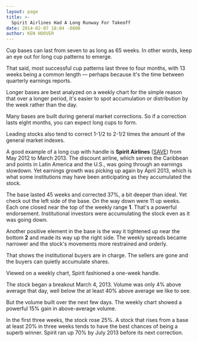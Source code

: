 ```yaml
---
layout: page
title: >-
  Spirit Airlines Had A Long Runway For Takeoff
date: 2014-02-07 18:04 -0800
author: KEN HOOVER
---
```





Cup bases can last from seven to as long as 65 weeks. In other words, keep an eye out for long cup patterns to emerge.


That said, most successful cup patterns last three to four months, with 13 weeks being a common length — perhaps because it's the time between quarterly earnings reports.


Longer bases are best analyzed on a weekly chart for the simple reason that over a longer period, it's easier to spot accumulation or distribution by the week rather than the day.


Many bases are built during general market corrections. So if a correction lasts eight months, you can expect long cups to form.


Leading stocks also tend to correct 1-1/2 to 2-1/2 times the amount of the general market indexes.


A good example of a long cup with handle is **Spirit Airlines** ([SAVE](https://research.investors.com/quote.aspx?symbol=SAVE)) from May 2012 to March 2013. The discount airline, which serves the Caribbean and points in Latin America and the U.S., was going through an earnings slowdown. Yet earnings growth was picking up again by April 2013, which is what some institutions may have been anticipating as they accumulated the stock.


The base lasted 45 weeks and corrected 37%, a bit deeper than ideal. Yet check out the left side of the base. On the way down were 11 up weeks. Each one closed near the top of the weekly range **1**. That's a powerful endorsement. Institutional investors were accumulating the stock even as it was going down.


Another positive element in the base is the way it tightened up near the bottom **2** and made its way up the right side. The weekly spreads became narrower and the stock's movements more restrained and orderly.


That shows the institutional buyers are in charge. The sellers are gone and the buyers can quietly accumulate shares.


Viewed on a weekly chart, Spirit fashioned a one-week handle.


The stock began a breakout March 4, 2013. Volume was only 4% above average that day, well below the at least 40% above average we like to see.


But the volume built over the next few days. The weekly chart showed a powerful 15% gain in above-average volume.


In the first three weeks, the stock rose 25%. A stock that rises from a base at least 20% in three weeks tends to have the best chances of being a superb winner. Spirit ran up 70% by July 2013 before its next correction.




